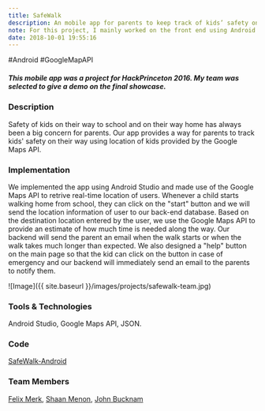 ```yaml
---
title: SafeWalk
description: An mobile app for parents to keep track of kids’ safety on the way home.
note: For this project, I mainly worked on the front end using Android Studio, as well as putting together work of team members into a working app.
date: 2018-10-01 19:55:16
---
```


\#Android \#GoogleMapAPI

##### This mobile app was a project for **HackPrinceton 2016**. My team was selected to give a demo on the final showcase.

### Description

Safety of kids on their way to school and on their way home has always been a big concern for parents. Our app provides a way for parents to track kids' safety on their way using location of kids provided by the Google Maps API.

### Implementation

We implemented the app using Android Studio and made use of the Google Maps API to retrive real-time location of users. Whenever a child starts walking home from school, they can click on the "start" button and we will send the location information of user to our back-end database. Based on the destination location entered by the user, we use the Google Maps API to provide an estimate of how much time is needed along the way. Our backend will send the parent an email when the walk starts or when the walk takes much longer than expected. We also designed a "help" button on the main page so that the kid can click on the button in case of emergency and our backend will immediately send an email to the parents to notify them.

![Image]({{ site.baseurl }}/images/projects/safewalk-team.jpg)

### Tools & Technologies

Android Studio, Google Maps API, JSON. 

### Code

[SafeWalk-Android](https://github.com/judykong97/SafeWalk-Android)

### Team Members

[Felix Merk](https://www.linkedin.com/in/felixmerk), [Shaan Menon](https://github.com/smenon18), [John Bucknam](https://github.com/johnsbuck)
